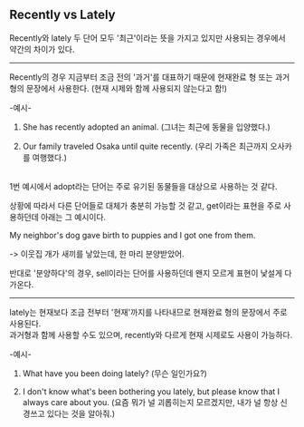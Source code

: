 ## Recently vs Lately

Recently와 lately 두 단어 모두 '최근'이라는 뜻을 가지고 있지만 사용되는 경우에서 약간의 차이가 있다.

---

Recently의 경우 지금부터 조금 전의 '과거'를 대표하기 때문에 현재완료 형 또는 과거형의 문장에서 사용한다. (현재 시제와 함께 사용되지 않는다고 함!)

-예시-

1. She has recently adopted an animal. (그녀는 최근에 동물을 입양했다.)

2. Our family traveled Osaka until quite recently. (우리 가족은 최근까지 오사카를 여행했다.)

<br>
1번 예시에서 adopt라는 단어는 주로 유기된 동물들을 대상으로 사용하는 것 같다.

상황에 따라서 다른 단어들로 대체가 충분히 가능할 것 같고, get이라는 표현을 주로 사용하던데 아래는 그 예시이다.

My neighbor's dog gave birth to puppies and I got one from them.

-> 이웃집 개가 새끼를 낳았는데, 한 마리 분양받았어.

반대로 '분양하다'의 경우, sell이라는 단어를 사용하던데 왠지 모르게 표현이 낯설게 다가온다.

---

lately는 현재보다 조금 전부터 '현재'까지를 나타내므로 현재완료 형의 문장에서 주로 사용된다.<br>
과거형과 함께 사용할 수도 있으며, recently와 다르게 현재 시제로도 사용이 가능하다.

-예시-

1. What have you been doing lately? (무슨 일인가요?)

2. I don't know what's been bothering you lately, but please know that I always care about you. (요즘 뭐가 널 괴롭히는지 모르겠지만, 내가 널 항상 신경쓰고 있다는 것을 알아줘.)